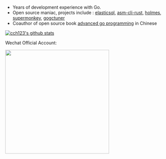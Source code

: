 * Years of development experience with Go.
* Open source maniac, projects include : [elasticsql](http://github.com/cch123/elasticsql), [asm-cli-rust](http://github.com/cch123/asm-cli-rust), [holmes](https://github.com/mosn/holmes), [supermonkey](http://github.com/cch123/supermonkey), [gogctuner](https://github.com/cch123/gogctuner)
* Coauthor of open source book [advanced go programming](https://github.com/chai2010/advanced-go-programming-book) in Chinese

[![cch123's github stats](https://github-readme-stats-git-masterrstaa-rickstaa.vercel.app/api?username=cch123)](https://github.com/cch123)

Wechat Official Account:

<img width="330px"  src="https://xargin.com/content/images/2021/05/wechat.png">
